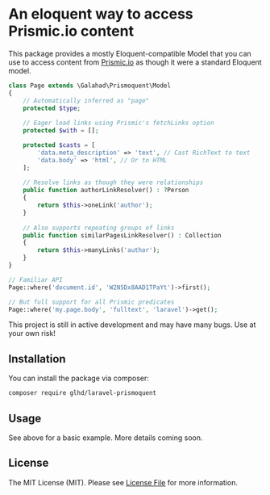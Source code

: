 # An eloquent way to access Prismic.io content

This package provides a mostly Eloquent-compatible Model that you can use to access
content from [Prismic.io](https://prismic.io) as though it were a standard Eloquent model. 

```php
class Page extends \Galahad\Prismoquent\Model
{
	// Automatically inferred as "page"
	protected $type;
	
	// Eager load links using Prismic's fetchLinks option
	protected $with = [];

	protected $casts = [
		'data.meta_description' => 'text', // Cast RichText to text
		'data.body' => 'html', // Or to HTML
	];
	
	// Resolve links as though they were relationships
	public function authorLinkResolver() : ?Person
	{
		return $this->oneLink('author');
	}
	
	// Also supports repeating groups of links
    public function similarPagesLinkResolver() : Collection
    {
        return $this->manyLinks('author');
    }
}

// Familiar API
Page::where('document.id', 'W2N5Dx8AAD1TPaYt')->first();

// But full support for all Prismic predicates
Page::where('my.page.body', 'fulltext', 'laravel')->get();
```

This project is still in active development and may have many bugs. Use at your own risk!

## Installation

You can install the package via composer:
``` bash
composer require glhd/laravel-prismoquent
```

## Usage

See above for a basic example. More details coming soon.

## License

The MIT License (MIT). Please see [License File](LICENSE.md) for more information.
